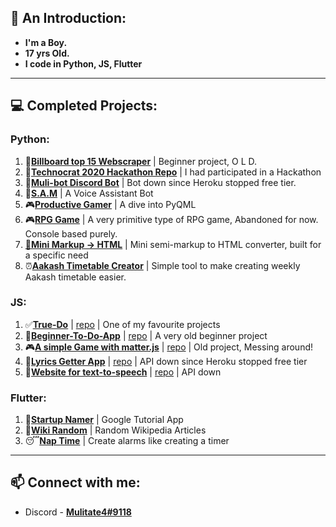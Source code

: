 ## 👋 An Introduction:
- **I'm a Boy.**
- **17 yrs Old.**
- **I code in Python, JS, Flutter**

----
## 💻 Completed Projects:
### Python:
  1. 🎵[**Billboard top 15 Webscraper**](https://github.com/mulitate4/scripts_Web-Scrapers/blob/master/BillBoard_Top15.py) | Beginner project, O L D.
  2. 🤔[**Technocrat 2020 Hackathon Repo**](https://github.com/mulitate4/hackathon_Technocrat-2020) | I had participated in a Hackathon
  3. 🤖[**Muli-bot Discord Bot**](https://discord.gg/9CBrq6D) | Bot down since Heroku stopped free tier.
  4. 🤖[**S.A.M**](https://github.com/mulitate4/S.A.M) | A Voice Assistant Bot
  6. 🎮[**Productive Gamer**](https://github.com/mulitate4/Productive-Gamer) | A dive into PyQML
  7. 🎮[**RPG Game**](https://github.com/mulitate4/RPG-Game) | A very primitive type of RPG game, Abandoned for now. Console based purely.
  8. [📝**Mini Markup -> HTML**](https://github.com/mulitate4/Blogging-Helper) | Mini semi-markup to HTML converter, built for a specific need
  9. ⏰[**Aakash Timetable Creator**](http://aakashtimetable.pythonanywhere.com/) | Simple tool to make creating weekly Aakash timetable easier.

### JS:
  1. ✅[**True-Do**](https://mulitate4.pythonanywhere.com/) | [repo](https://github.com/mulitate4/True-Do/) | One of my favourite projects
  2. 📜[**Beginner-To-Do-App**](https://mulitate4.github.io/To-Do/) | [repo](https://github.com/mulitate4/To-Do/) | A very old beginner project
  4. 🎮[**A simple Game with matter.js**](https://mulitate4.github.io/Slingshot-Game/) | [repo](https://github.com/mulitate4/Slingshot-Game) | Old project, Messing around!
  5. 🎵[**Lyrics Getter App**](https://mulitate4.github.io/Lyricist/) | [repo](https://github.com/Lyricist/) | API down since Heroku stopped free tier
  6. 📢[**Website for text-to-speech**](https://mulitate4.github.io/TTShare/) | [repo](https://github.com/mulitate4/TTShare) | API down

### Flutter:
  1. 💼[**Startup Namer**](https://github.com/mulitate4/app_Startup-Namer) | Google Tutorial App
  2. 📄[**Wiki Random**](https://github.com/mulitate4/Random-Wiki-App) | Random Wikipedia Articles
  3. 😴[**Nap Time**](https://github.com/mulitate4/Nap-Time) | Create alarms like creating a timer

  
 

 
----

## 📫 Connect with me: 
- Discord - [**Mulitate4#9118**](https://discord.bio/p/mulitate4)
